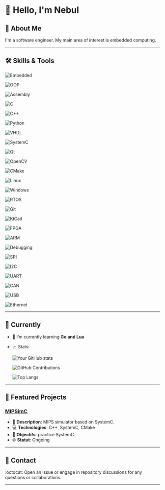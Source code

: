 # 👋 Hello, I'm Nebul

## 📖 About Me

I'm a software engineer. 
My main area of interest is embedded computing.

---

## 🛠 Skills & Tools

![Embedded](https://img.shields.io/badge/-Embedded-black?style=for-the-badge&logo=embedded)

![OOP](https://img.shields.io/badge/-OOP-blue?style=for-the-badge&logo=oop)

![Assembly](https://img.shields.io/badge/-Assembly-black?style=for-the-badge&logo=assembly)

![C](https://img.shields.io/badge/-C-00599C?style=for-the-badge&logo=c)

![C++](https://img.shields.io/badge/-C++-00599C?style=for-the-badge&logo=c%2B%2B)

![Python](https://img.shields.io/badge/-Python-black?style=for-the-badge&logo=Python)

![VHDL](https://img.shields.io/badge/-VHDL-blue?style=for-the-badge&logo=vhdl)

![SystemC](https://img.shields.io/badge/-SystemC-orange?style=for-the-badge&logo=systemc)

![Qt](https://img.shields.io/badge/-Qt-green?style=for-the-badge&logo=qt)

![OpenCV](https://img.shields.io/badge/-OpenCV-green?style=for-the-badge&logo=opencv)

![CMake](https://img.shields.io/badge/-CMake-black?style=for-the-badge&logo=cmake)

![Linux](https://img.shields.io/badge/-Linux-black?style=for-the-badge&logo=linux)

![Windows](https://img.shields.io/badge/-Windows-black?style=for-the-badge&logo=windows)

![RTOS](https://img.shields.io/badge/-RTOS-black?style=for-the-badge&logo=rtos)

![Git](https://img.shields.io/badge/-Git-black?style=for-the-badge&logo=git)

![KiCad](https://img.shields.io/badge/-KiCad-brown?style=for-the-badge&logo=kicad)

![FPGA](https://img.shields.io/badge/-FPGA-blue?style=for-the-badge&logo=fpga)

![ARM](https://img.shields.io/badge/-ARM-black?style=for-the-badge&logo=arm)

![Debugging](https://img.shields.io/badge/-Debugging-red?style=for-the-badge&logo=debugging)

![SPI](https://img.shields.io/badge/-SPI-lightgrey?style=for-the-badge&logo=spi)

![I2C](https://img.shields.io/badge/-I2C-yellow?style=for-the-badge&logo=i2c)

![UART](https://img.shields.io/badge/-UART-blue?style=for-the-badge&logo=uart)

![CAN](https://img.shields.io/badge/-CAN-black?style=for-the-badge&logo=can)

![USB](https://img.shields.io/badge/-USB-black?style=for-the-badge&logo=usb)

![Ethernet](https://img.shields.io/badge/-Ethernet-black?style=for-the-badge&logo=ethernet)

---

## 🎯 Currently

- 🌱 I’m currently learning **Go and Lua**
- 📈 Stats:
  
    ![Your GitHub stats](https://github-readme-stats.vercel.app/api?username=Nebul&show_icons=true&theme=tokyonight&count_private=true)
  
    ![GitHub Contributions](https://github-readme-streak-stats.herokuapp.com/?user=Nebul)
  
    ![Top Langs](https://github-readme-stats.vercel.app/api/top-langs/?username=Nebul&layout=compact)
  
  
---

## 🚀 Featured Projects

### [MIPSimC](https://github.com/nebul/MIPSimC)
- 📖 **Description**: MIPS simulator based on SystemC.
- 💻 **Technologies**: C++, SystemC, CMake
- 🎯 **Objectifs**: practice SystemC.
- 🌐 **Statut**: Ongoing

---

## 📮 Contact
  
:octocat: Open an issue or engage in repository discussions for any questions or collaborations.

---
